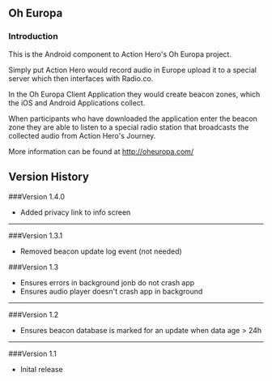 ## Oh Europa

### Introduction
This is the Android component to Action Hero's Oh Europa project. 

Simply put Action Hero would record audio in Europe upload it to a special server which then interfaces with Radio.co.

In the Oh Europa Client Application they would create beacon zones, which the iOS and Android Applications collect.

When participants who have downloaded the application enter the beacon zone they are able to listen to a special radio station that broadcasts the collected audio from Action Hero's Journey. 

More information can be found at http://oheuropa.com/ 


## Version History

###Version 1.4.0
* Added privacy link to info screen

----
###Version 1.3.1
* Removed beacon update log event (not needed)

###Version 1.3
* Ensures errors in background jonb do not crash app
* Ensures audio player doesn't crash app in background

---
###Version 1.2
* Ensures beacon database is marked for an update when data age > 24h

---
###Version 1.1
* Inital release

